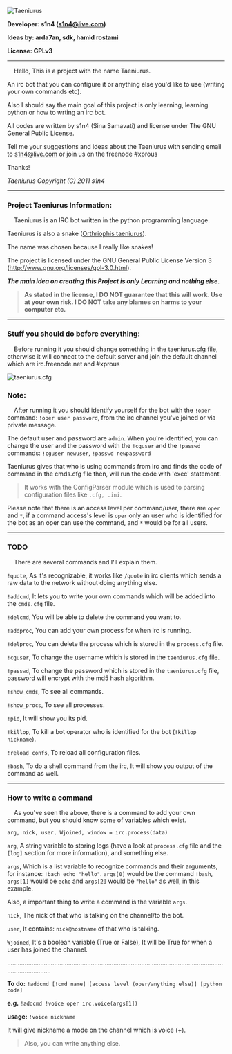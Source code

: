 ![Taeniurus](http://ubuntuone.com/3rPdv4GGW9r6ObIaiz2fVK)

**Developer: s1n4 (s1n4@live.com)**

**Ideas by: arda7an, sdk, hamid rostami**

**License: GPLv3**

***

&nbsp;&nbsp;&nbsp;&nbsp;Hello, This is a project with the name Taeniurus.

An irc bot that you can configure it or anything else you'd like to use (writing your own commands etc).

Also I should say the main goal of this project is only learning, learning python or how to wrting an irc bot.

All codes are written by s1n4 (Sina Samavati) and license under The GNU General Public License.

Tell me your suggestions and ideas about the Taeniurus with sending email to s1n4@live.com or join us on the freenode #xprous

Thanks!


_Taeniurus Copyright (C) 2011 s1n4_

***

### Project Taeniurus Information:
&nbsp;&nbsp;&nbsp;&nbsp;Taeniurus is an IRC bot written in the python programming language.

Taeniurus is also a snake ([Orthriophis taeniurus](http://en.wikipedia.org/wiki/Orthriophis_taeniurus)).

The name was chosen because I really like snakes!

The project is licensed under the GNU General Public License Version 3 (http://www.gnu.org/licenses/gpl-3.0.html).

**_The main idea on creating this Project is only Learning and nothing else_**.

> **As stated in the license, I DO NOT guarantee that this will work. Use at your own risk.
I DO NOT take any blames on harms to your computer etc.**


***

### Stuff you should do before everything:
&nbsp;&nbsp;&nbsp;&nbsp;Before running it you should change something in the taeniurus.cfg file, otherwise it will connect to the default server and join the default channel which are irc.freenode.net and #xprous

![taeniurus.cfg](http://ubuntuone.com/3ejammcytt9Y7iWbQTHhVD)

### Note:
&nbsp;&nbsp;&nbsp;&nbsp;After running it you should identify yourself for the bot with the `!oper` command: `!oper user password`, from the irc channel you've joined or via private message.

The default user and password are `admin`.
When you're identified, you can change the user and the password with the `!cguser` and the `!passwd` commands: `!cguser newuser`, `!passwd newpassword`

Taeniurus gives that who is using commands from irc and finds the code of command in the cmds.cfg file then, will run the code with 'exec' statement.

> It works with the ConfigParser module which is used to parsing configuration files like `.cfg, .ini`.

Please note that there is an access level per command/user, there are `oper` and `*`, if a command access's level is `oper` only an user who is identified for the bot as an oper can use the command, and `*` would be for all users.


***

### TODO
&nbsp;&nbsp;&nbsp;&nbsp;There are several commands and I'll explain them.

`!quote`, As it's recognizable, it works like `/quote` in irc clients which sends a raw data to the network without doing anything else.

`!addcmd`, It lets you to write your own commands which will be added into the `cmds.cfg` file.

`!delcmd`, You will be able to delete the command you want to.

`!addproc`, You can add your own process for when irc is running.

`!delproc`, You can delete the process which is stored in the `process.cfg` file.

`!cguser`, To change the username which is stored in the `taeniurus.cfg` file.

`!passwd`, To change the password which is stored in the `taeniurus.cfg` file, password will encrypt with the md5 hash algorithm.

`!show_cmds`, To see all commands.

`!show_procs`, To see all processes.

`!pid`, It will show you its pid.

`!killop`, To kill a bot operator who is identified for the bot (`!killop nickname`).

`!reload_confs`, To reload all configuration files.

`!bash`, To do a shell command from the irc, It will show you output of the command as well.

***

### How to write a command
&nbsp;&nbsp;&nbsp;&nbsp;As you've seen the above, there is a command to add your own command, but you should know some of variables which exist.

    arg, nick, user, Wjoined, window = irc.process(data)

`arg`, A string variable to storing logs (have a look at `process.cfg` file and the `[log]` section for more information), and something else.

`args`, Which is a list variable to recognize commands and their arguments, for instance: `!bach echo "hello"`. `args[0]` would be the command `!bash`, `args[1]` would be `echo` and `args[2]` would be `"hello"` as well, in this example.

Also, a important thing to write a command is the variable `args`.

`nick`, The nick of that who is talking on the channel/to the bot.

`user`, It contains: `nick@hostname` of that who is talking.

`Wjoined`, It's a boolean variable (True or False), It will be True for when a user has joined the channel.

.....................................................................................................................................................

**To do:** `!addcmd [!cmd name] [access level (oper/anything else)] [python code]`

**e.g.** `!addcmd !voice oper irc.voice(args[1])`

**usage:** `!voice nickname`

It will give nickname a mode on the channel which is voice (+).

> Also, you can write anything else.

